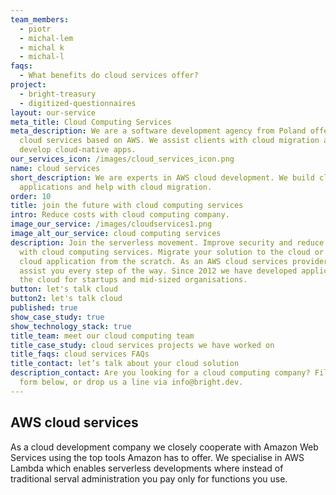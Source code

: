 ```yaml
---
team_members:
  - piotr
  - michal-lem
  - michal k
  - michal-l
faqs:
  - What benefits do cloud services offer?
project:
  - bright-treasury
  - digitized-questionnaires
layout: our-service
meta_title: Cloud Computing Services
meta_description: We are a software development agency from Poland offering
  cloud services based on AWS. We assist clients with cloud migration and
  develop cloud-native apps.
our_services_icon: /images/cloud_services_icon.png
name: cloud services
short_description: We are experts in AWS cloud development. We build cloud
  applications and help with cloud migration.
order: 10
title: join the future with cloud computing services
intro: Reduce costs with cloud computing company.
image_our_service: /images/cloudservices1.png
image_alt_our_service: cloud computing services
description: Join the serverless movement. Improve security and reduce costs
  with cloud computing services. Migrate your solution to the cloud or develop a
  cloud application from the scratch. As an AWS cloud services provider, we will
  assist you every step of the way. Since 2012 we have developed applications in
  the cloud for startups and mid-sized organisations.
button: let's talk cloud
button2: let's talk cloud
published: true
show_case_study: true
show_technology_stack: true
title_team: meet our cloud computing team
title_case_study: cloud services projects we have worked on
title_faqs: cloud services FAQs
title_contact: let’s talk about your cloud solution
description_contact: Are you looking for a cloud computing company? Fill the
  form below, or drop us a line via info@bright.dev.
---
```

## AWS cloud services

As a cloud development company we closely cooperate with Amazon Web Services using the top tools Amazon has to offer. We specialise in AWS Lambda which enables serverless developments where instead of traditional serval administration you pay only for functions you use.